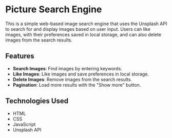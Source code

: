 # Picture Search Engine

This is a simple web-based image search engine that uses the Unsplash API to search for and display images based on user input. Users can like images, with their preferences saved in local storage, and can also delete images from the search results.

## Features

- **Search Images**: Find images by entering keywords.
- **Like Images**: Like images and save preferences in local storage.
- **Delete Images**: Remove images from the search results.
- **Pagination**: Load more results with the "Show more" button.

## Technologies Used

- HTML
- CSS
- JavaScript
- Unsplash API
